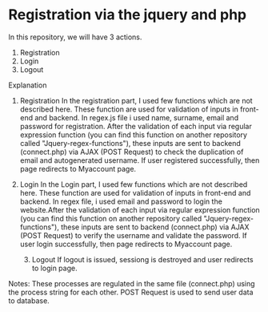 # Registration via the jquery and php

In this repository, we will have 3 actions.
1. Registration
2. Login
3. Logout

Explanation
1. Registration
    In the registration part, I used few functions which are not described here. These function are used for validation of inputs in front-end and backend.
    In regex.js file i used name, surname, email and password for registration. After the validation of each input via regular expression function (you can find this function on another repository called "Jquery-regex-functions"), these inputs are sent to backend (connect.php) via AJAX (POST Request) to check the duplication of email and autogenerated username. If user registered successfully, then page redirects to Myaccount page.

2. Login
    In the Login part, I used few functions which are not described here. These function are used for validation of inputs in front-end and backend.
    In regex file, i used email and password to login the website.After the validation of each input via regular expression function (you can find this function on another repository called "Jquery-regex-functions"), these inputs are sent to backend (connect.php) via AJAX (POST Request) to verify the username and validate the password. If user login successfully, then page redirects to Myaccount page.
    
    3. Logout
     If logout is issued, sessiong is destroyed and user redirects to login page.
     
     
     
Notes: These processes are regulated in the same file (connect.php) using the process string for each other.
       POST Request is used to send user data to database.  
